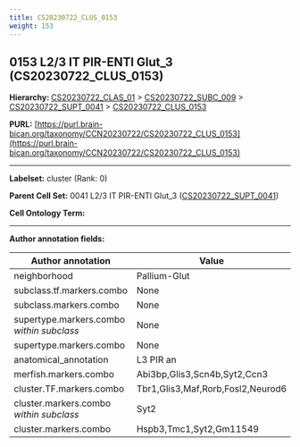 ```yaml
---
title: CS20230722_CLUS_0153
weight: 153
---
```

## 0153 L2/3 IT PIR-ENTl Glut_3 (CS20230722_CLUS_0153)
<b>Hierarchy: </b>
[CS20230722_CLAS_01](../CS20230722_CLAS_01) >
[CS20230722_SUBC_009](../CS20230722_SUBC_009) >
[CS20230722_SUPT_0041](../CS20230722_SUPT_0041) >
[CS20230722_CLUS_0153](../CS20230722_CLUS_0153)

**PURL:** [https://purl.brain-bican.org/taxonomy/CCN20230722/CS20230722_CLUS_0153](https://purl.brain-bican.org/taxonomy/CCN20230722/CS20230722_CLUS_0153)

---


**Labelset:** cluster (Rank: 0)

**Parent Cell Set:** 0041 L2/3 IT PIR-ENTl Glut_3 ([CS20230722_SUPT_0041](../CS20230722_SUPT_0041))



**Cell Ontology Term:** 

[MARKER GENES.]: #


---

[TRANSFERRED ANNOTATIONS.]: #


[AUTHOR ANNOTATION FIELDS.]: #


**Author annotation fields:**

| Author annotation | Value |
|-------------------|-------|
|neighborhood|Pallium-Glut|
|subclass.tf.markers.combo|None|
|subclass.markers.combo|None|
|supertype.markers.combo _within subclass_|None|
|supertype.markers.combo|None|
|anatomical_annotation|L3 PIR an|
|merfish.markers.combo|Abi3bp,Glis3,Scn4b,Syt2,Ccn3|
|cluster.TF.markers.combo|Tbr1,Glis3,Maf,Rorb,Fosl2,Neurod6|
|cluster.markers.combo _within subclass_|Syt2|
|cluster.markers.combo|Hspb3,Tmc1,Syt2,Gm11549|
